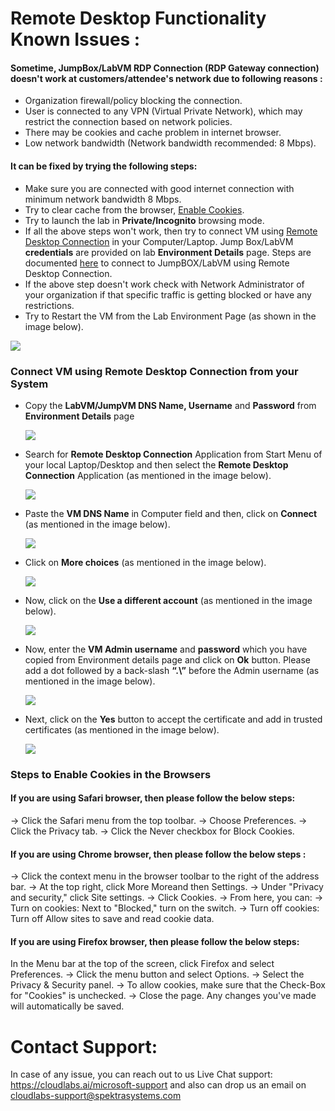 # Remote Desktop Functionality Known Issues :

#### Sometime, JumpBox/LabVM RDP Connection (RDP Gateway connection) doesn't work at customers/attendee's network due to following reasons :
  * Organization firewall/policy blocking the connection.
  * User is connected to any VPN (Virtual Private Network), which may restrict the connection based on network policies.
  * There may be cookies and cache problem in internet browser.
  * Low network bandwidth (Network bandwidth recommended: 8 Mbps).

#### It can be fixed by trying the following steps:
  * Make sure you are connected with good internet connection with minimum network bandwidth 8 Mbps.
  * Try to clear cache from the browser, [Enable Cookies](#steps-to-enable-cookies-in-the-browsers). 
  * Try to launch the lab in **Private/Incognito** browsing mode.
  * If all the above steps won't work, then try to connect VM using [Remote Desktop Connection](#connect-vm-using-remote-desktop-connection-from-your-system) in your Computer/Laptop. Jump Box/LabVM **credentials** are provided on lab **Environment Details** page. Steps are documented [here](#connect-vm-using-remote-desktop-connection-from-your-system) to connect to JumpBOX/LabVM using Remote Desktop Connection. 
  * If the above step doesn't work check with Network Administrator of your organization if that specific traffic is getting blocked or have any restrictions.
  * Try to Restart the VM from the Lab Environment Page (as shown in the image below).

   ![](https://github.com/CloudLabsAI-Azure/Know-Before-You-Go/blob/main/Labs/images/RDPoverHTTP%201.png)
  
### Connect VM using Remote Desktop Connection from your System

* Copy the **LabVM/JumpVM DNS Name, Username** and **Password** from **Environment Details** page 

  ![](https://github.com/CloudLabsAI-Azure/Know-Before-You-Go/blob/main/Labs/images/copypasteissue-2.png)

* Search for **Remote Desktop Connection** Application from Start Menu of your local Laptop/Desktop and then select the **Remote Desktop Connection** Application (as mentioned in the image below).

  ![](https://github.com/CloudLabsAI-Azure/Know-Before-You-Go/blob/main/Labs/images/copypasteissue-3.png)

* Paste the **VM DNS Name** in Computer field and then, click on **Connect** (as mentioned in the image below).

  ![](https://github.com/CloudLabsAI-Azure/Know-Before-You-Go/blob/main/Labs/images/copypasteissue-4.png)

* Click on **More choices** (as mentioned in the image below).

  ![](https://github.com/CloudLabsAI-Azure/Know-Before-You-Go/blob/main/Labs/images/copypasteissue-5.png)

* Now, click on the **Use a different account** (as mentioned in the image below).

  ![](https://github.com/CloudLabsAI-Azure/Know-Before-You-Go/blob/main/Labs/images/copypasteissue-6.png)

* Now, enter the **VM Admin username** and **password** which you have copied from Environment details page and click on **Ok** button. Please add a dot followed by a back-slash **“.\”** before the Admin username (as mentioned in the image below).

  ![](https://github.com/CloudLabsAI-Azure/Know-Before-You-Go/blob/main/Labs/images/copypasteissue-7.png)

* Next, click on the **Yes** button to accept the certificate and add in trusted certificates (as mentioned in the image below).

  ![](https://github.com/CloudLabsAI-Azure/Know-Before-You-Go/blob/main/Labs/images/copypasteissue-8.png)
  
### Steps to Enable Cookies in the Browsers

#### If you are using Safari browser, then please follow the below steps:

-> Click the Safari menu from the top toolbar.
-> Choose Preferences.
-> Click the Privacy tab.
-> Click the Never checkbox for Block Cookies.

#### If you are using Chrome browser, then please follow the below steps : 

-> Click the context menu in the browser toolbar to the right of the address bar.
-> At the top right, click More Moreand then Settings.
-> Under "Privacy and security," click Site settings.
-> Click Cookies.
-> From here, you can:
-> Turn on cookies: Next to "Blocked," turn on the switch.
-> Turn off cookies: Turn off Allow sites to save and read cookie data.

#### If you are using Firefox browser, then please follow the below steps: 


In the Menu bar at the top of the screen, click Firefox and select Preferences.
-> Click the menu button and select Options.
-> Select the Privacy & Security panel. 
-> To allow cookies, make sure that the Check-Box for "Cookies" is unchecked.
-> Close the page. Any changes you've made will automatically be saved.
  
# Contact Support:

In case of any issue, you can reach out to us Live Chat support: https://cloudlabs.ai/microsoft-support and also can drop us an email on cloudlabs-support@spektrasystems.com

